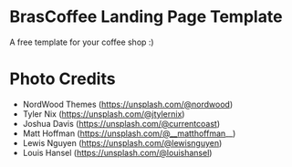 # BrasCoffee Landing Page Template

A free template for your coffee shop :)

# Photo Credits

- NordWood Themes (https://unsplash.com/@nordwood)
- Tyler Nix (https://unsplash.com/@jtylernix)
- Joshua Davis (https://unsplash.com/@currentcoast)
- Matt Hoffman (https://unsplash.com/@__matthoffman__)
- Lewis Nguyen (https://unsplash.com/@lewisnguyen)
- Louis Hansel (https://unsplash.com/@louishansel)
